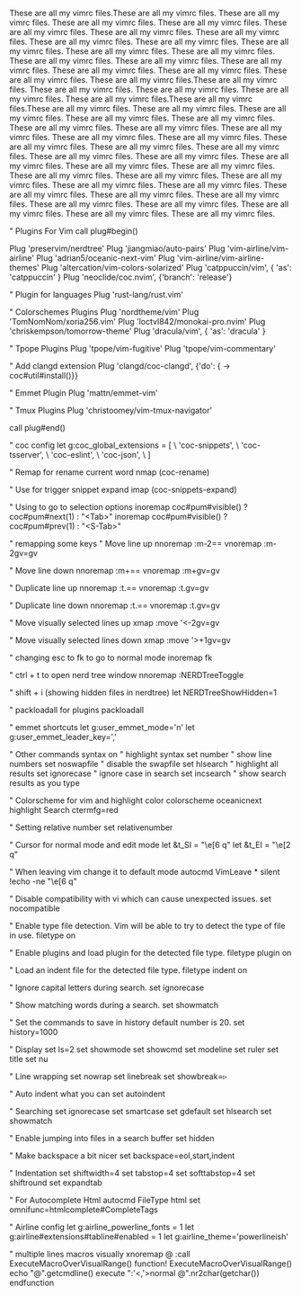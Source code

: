 These are all my vimrc files.These are all my vimrc files. These are all my vimrc files. These are all my vimrc files. These are all my vimrc files. These are all my vimrc files.
These are all my vimrc files. These are all my vimrc files. These are all my vimrc files. These are all my vimrc files. These are all my vimrc files. These are all my vimrc files. These are all my vimrc files. These are all my vimrc files. These are all my vimrc files. These are all my vimrc files. These are all my vimrc files. These are all my vimrc files. These are all my vimrc files. These are all my vimrc files.These are all my vimrc files. These are all my vimrc files. These are all my vimrc files. These are all my vimrc files. These are all my vimrc files.These are all my vimrc files.These are all my vimrc files. These are all my vimrc files. These are all my vimrc files. These are all my vimrc files. These are all my vimrc files. These are all my vimrc files. These are all my vimrc files. These are all my vimrc files. These are all my vimrc files. These are all my vimrc files. These are all my vimrc files. These are all my vimrc files. These are all my vimrc files. These are all my vimrc files. These are all my vimrc files. These are all my vimrc files. These are all my vimrc files. These are all my vimrc files. These are all my vimrc files. These are all my vimrc files. These are all my vimrc files. These are all my vimrc files. These are all my vimrc files. These are all my vimrc files. These are all my vimrc files. These are all my vimrc files. These are all my vimrc files. These are all my vimrc files. These are all my vimrc files. These are all my vimrc files. These are all my vimrc files. 

" Plugins For Vim
call plug#begin()

Plug 'preservim/nerdtree'
Plug 'jiangmiao/auto-pairs'
Plug 'vim-airline/vim-airline'
Plug 'adrian5/oceanic-next-vim'
Plug 'vim-airline/vim-airline-themes'
Plug 'altercation/vim-colors-solarized'
Plug 'catppuccin/vim', { 'as': 'catppuccin' }
Plug 'neoclide/coc.nvim', {'branch': 'release'}

" Plugin for languages
Plug 'rust-lang/rust.vim'

" Colorschemes Plugins
Plug 'nordtheme/vim'
Plug 'TomNomNom/xoria256.vim'
Plug 'loctvl842/monokai-pro.nvim'
Plug 'chriskempson/tomorrow-theme'
Plug 'dracula/vim', { 'as': 'dracula' }

" Tpope Plugins
Plug 'tpope/vim-fugitive'
Plug 'tpope/vim-commentary'

" Add clangd extension
Plug 'clangd/coc-clangd', {'do': { -> coc#util#install()}}

" Emmet Plugin
Plug 'mattn/emmet-vim'

" Tmux Plugins
Plug 'christoomey/vim-tmux-navigator'

call plug#end()

" coc config
let g:coc_global_extensions = [
  \ 'coc-snippets',
  \ 'coc-tsserver',
  \ 'coc-eslint',
  \ 'coc-json',
  \ ]

" Remap for rename current word
nmap <F2> <Plug>(coc-rename)

" Use <C-l> for trigger snippet expand
imap <C-l> <Plug>(coc-snippets-expand)

" Using <Tab> to go to selection options
inoremap <expr> <Tab> coc#pum#visible() ? coc#pum#next(1) : "\<Tab>"
inoremap <expr> <S-Tab> coc#pum#visible() ? coc#pum#prev(1) : "\<S-Tab>"

" remapping some keys
" Move line up
nnoremap <A-Up> :m-2<CR>==
vnoremap <A-Up> :m-2<CR>gv=gv

" Move line down
nnoremap <A-Down> :m+<CR>==
vnoremap <A-Down> :m+<CR>gv=gv

" Duplicate line up
nnoremap <C-A-Up> :t.<CR>==
vnoremap <C-A-Up> :t.<CR>gv=gv

" Duplicate line down
nnoremap <C-A-Down> :t.<CR>==
vnoremap <C-A-Down> :t.<CR>gv=gv

" Move visually selected lines up
xmap <A-Up> :move '<-2<CR>gv=gv

" Move visually selected lines down
xmap <A-Down> :move '>+1<CR>gv=gv

" changing esc to fk to go to normal mode
inoremap fk <ESC>

" ctrl + t to open nerd tree window
nnoremap <C-t> :NERDTreeToggle<CR>

" shift + i (showing hidden files in nerdtree)
let NERDTreeShowHidden=1

" packloadall for plugins
packloadall

" emmet shortcuts
let g:user_emmet_mode='n'
let g:user_emmet_leader_key=','

" Other commands
syntax on " highlight syntax
set number " show line numbers
set noswapfile " disable the swapfile
set hlsearch " highlight all results
set ignorecase " ignore case in search
set incsearch " show search results as you type

" Colorscheme for vim and highlight color
colorscheme oceanicnext
highlight Search ctermfg=red

" Setting relative number
set relativenumber

" Cursor for normal mode and edit mode
let &t_SI = "\e[6 q"
let &t_EI = "\e[2 q"

" When leaving vim change it to default mode
autocmd VimLeave * silent !echo -ne "\e[6 q"

" Disable compatibility with vi which can cause unexpected issues.
set nocompatible

" Enable type file detection. Vim will be able to try to detect the type of file in use.
filetype on

" Enable plugins and load plugin for the detected file type.
filetype plugin on

" Load an indent file for the detected file type.
filetype indent on

" Ignore capital letters during search.
set ignorecase

" Show matching words during a search.
set showmatch

" Set the commands to save in history default number is 20.
set history=1000

" Display
set ls=2
set showmode
set showcmd
set modeline
set ruler
set title
set nu

" Line wrapping
set nowrap
set linebreak
set showbreak=▹

" Auto indent what you can
set autoindent

" Searching
set ignorecase
set smartcase
set gdefault
set hlsearch
set showmatch

" Enable jumping into files in a search buffer
set hidden

" Make backspace a bit nicer
set backspace=eol,start,indent

" Indentation
set shiftwidth=4
set tabstop=4
set softtabstop=4
set shiftround
set expandtab

" For Autocomplete Html
autocmd FileType html set omnifunc=htmlcomplete#CompleteTags

" Airline config
let g:airline_powerline_fonts = 1
let g:airline#extensions#tabline#enabled = 1
let g:airline_theme='powerlineish'

" multiple lines macros visually
xnoremap @ :<C-u>call ExecuteMacroOverVisualRange()<CR>
function! ExecuteMacroOverVisualRange()
  echo "@".getcmdline()
  execute ":'<,'>normal @".nr2char(getchar())
endfunction
